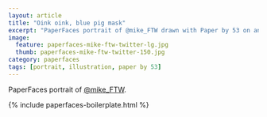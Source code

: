 ```yaml
---
layout: article
title: "Oink oink, blue pig mask"
excerpt: "PaperFaces portrait of @mike_FTW drawn with Paper by 53 on an iPad."
image: 
  feature: paperfaces-mike-ftw-twitter-lg.jpg
  thumb: paperfaces-mike-ftw-twitter-150.jpg
category: paperfaces
tags: [portrait, illustration, paper by 53]
---
```


PaperFaces portrait of [@mike_FTW](http://twitter.com/mike_FTW).

{% include paperfaces-boilerplate.html %}